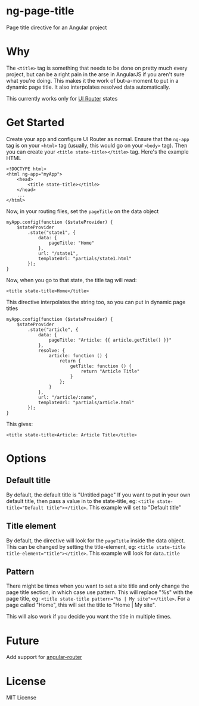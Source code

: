 # ng-page-title

Page title directive for an Angular project

# Why

The `<title>` tag is something that needs to be done on pretty much every project, but can be a right pain in the arse
in AngularJS if you aren't sure what you're doing.  This makes it the work of but-a-moment to put in a dynamic page
title. It also interpolates resolved data automatically.

This currently works only for [UI Router](http://angular-ui.github.io/ui-router/site/#/api/ui.router) states

# Get Started

Create your app and configure UI Router as normal.  Ensure that the `ng-app` tag is on your `<html>` tag (usually, this
would go on your `<body>` tag).  Then you can create your `<title state-title></title>` tag.  Here's the example HTML

    <!DOCTYPE html>
    <html ng-app="myApp">
        <head>
            <title state-title></title>
        </head>
        ...
    </html>

Now, in your routing files, set the `pageTitle` on the data object

    myApp.config(function ($stateProvider) {
        $stateProvider
            .state("state1", {
                data: {
                    pageTitle: "Home"
                },
                url: "/state1",
                templateUrl: "partials/state1.html"
            });
    }

Now, when you go to that state, the title tag will read:

    <title state-title>Home</title>

This directive interpolates the string too, so you can put in dynamic page titles

    myApp.config(function ($stateProvider) {
        $stateProvider
            .state("article", {
                data: {
                    pageTitle: "Article: {{ article.getTitle() }}"
                },
                resolve: {
                    article: function () {
                        return {
                            getTitle: function () {
                                return "Article Title"
                            }
                        };
                    }
                },
                url: "/article/:name",
                templateUrl: "partials/article.html"
            });
    }

This gives:

    <title state-title>Article: Article Title</title>

# Options

## Default title

By default, the default title is "Untitled page"  If you want to put in your own default title, then pass a value in
to the state-title, eg: `<title state-title="Default title"></title>`. This example will set to "Default title"

## Title element

By default, the directive will look for the `pageTitle` inside the data object.  This can be changed by setting the
title-element, eg: `<title state-title title-element="title"></title>`. This example will look for `data.title`

## Pattern

There might be times when you want to set a site title and only change the page title section, in which case use
pattern.  This will replace "%s" with the page title, eg: `<title state-title pattern="%s | My site"></title>`. For a
page called "Home", this will set the title to "Home | My site".

This will also work if you decide you want the title in multiple times.

# Future

Add support for [angular-router](https://github.com/angular/router)

# License

MIT License
